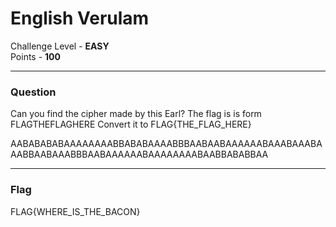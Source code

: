 # English Verulam

Challenge Level - __EASY__  
Points - __100__

---
### Question
Can you find the cipher made by this Earl?
The flag is is form FLAGTHEFLAGHERE
Convert it to FLAG{THE_FLAG_HERE}

AABABABABAAAAAAAABBABABAAAABBBAABAABAAAAAABAAABAAABAAABBAABAAABBBAABAAAAAABAAAAAAAABAABBABABBAA

---
### Flag
FLAG{WHERE_IS_THE_BACON}


